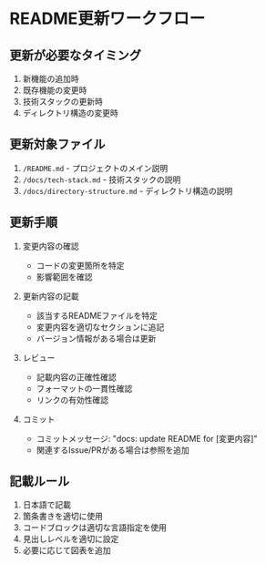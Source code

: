 # README更新ワークフロー

## 更新が必要なタイミング
1. 新機能の追加時
2. 既存機能の変更時
3. 技術スタックの更新時
4. ディレクトリ構造の変更時

## 更新対象ファイル
1. `/README.md` - プロジェクトのメイン説明
2. `/docs/tech-stack.md` - 技術スタックの説明
3. `/docs/directory-structure.md` - ディレクトリ構造の説明

## 更新手順
1. 変更内容の確認
   - コードの変更箇所を特定
   - 影響範囲を確認

2. 更新内容の記載
   - 該当するREADMEファイルを特定
   - 変更内容を適切なセクションに追記
   - バージョン情報がある場合は更新

3. レビュー
   - 記載内容の正確性確認
   - フォーマットの一貫性確認
   - リンクの有効性確認

4. コミット
   - コミットメッセージ: "docs: update README for [変更内容]"
   - 関連するIssue/PRがある場合は参照を追加

## 記載ルール
1. 日本語で記載
2. 箇条書きを適切に使用
3. コードブロックは適切な言語指定を使用
4. 見出しレベルを適切に設定
5. 必要に応じて図表を追加 
